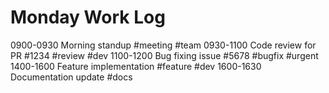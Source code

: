 # Monday Work Log

0900-0930 Morning standup #meeting #team
0930-1100 Code review for PR #1234 #review #dev
1100-1200 Bug fixing issue #5678 #bugfix #urgent
1400-1600 Feature implementation #feature #dev
1600-1630 Documentation update #docs
